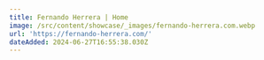 ```yaml
---
title: Fernando Herrera | Home
image: /src/content/showcase/_images/fernando-herrera.com.webp
url: 'https://fernando-herrera.com/'
dateAdded: 2024-06-27T16:55:38.030Z
---
```



